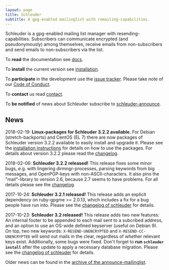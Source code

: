 ```yaml
---
layout: page
title: Schleuder
subtitle: A gpg-enabled mailinglist with remailing-capabilities.
---
```


Schleuder is a gpg-enabled mailing list manager with resending-capabilities. Subscribers can communicate encrypted (and pseudonymously) among themselves, receive emails from non-subscribers and send emails to non-subscribers via the list.

To **read** the documentation see [docs](docs/).

To **install** the current version see [installation](docs/#installation).

To **participate** in the development use the [issue tracker](https://0xacab.org/schleuder/schleuder/issues). Please take note of our [Code of Conduct](https://0xacab.org/schleuder/schleuder/blob/master/CODE_OF_CONDUCT.md).

To **contact** us read [contact](contact.html).

To **be notified** of news about Schleuder subscribe to [schleuder-announce](https://lists.nadir.org/mailman/listinfo/schleuder-announce).

## News

2018-02-19: **Linux-packages for Schleuder 3.2.2 available.** For Debian (stretch-backports) and CentOS (EL 7) there are now packages of Schleuder version 3.2.2 available to easily install and upgrade it. Please see the [installation instructions](https://schleuder.nadir.org/docs/#installation) for details on how to use the packages. For details about version 3.2.2 please read the [changelog](https://0xacab.org/schleuder/schleuder/blob/master/CHANGELOG.md#322-2018-02-06).

2018-02-06: **Schleuder 3.2.2 released!** This release fixes some minor bugs, e.g. with lingering dirmngr-processes, parsing keywords from big messages, and OpenPGP-keys with non-ASCII-characters. It also pins the "mail"-library to version 2.6, because 2.7 seems to have problems. For all details please see the [changelog](https://0xacab.org/schleuder/schleuder/blob/master/CHANGELOG.md#322-2018-02-06).

2017-10-24: **Schleuder 3.2.1 released!** This release adds an explicit dependency on ruby-gpgme >= 2.0.13, which includes a fix for a bug people have run into. Please see the [changelog of schleuder](https://0xacab.org/schleuder/schleuder/blob/master/CHANGELOG.md#321-2017-10-24) for details.

2017-10-23: **Schleuder 3.2 released!** This release adds two new features: An internal footer to be appended to each mail sent to a subcribed address, and an option to use an OS-wide defined keyserver (useful on Debian 9). On top, two new keywords: `X-RESEND-UNENCRYPTED` and `X-RESEND-CC-UNENCRYPTED` will send out mails in the clear, regardless of whether relevant keys exist. Additionally, some bugs were fixed. Don't forget to **run `schleuder install`** after the update to apply a necessary database migration. Please see the [changelog of schleuder](https://0xacab.org/schleuder/schleuder/blob/master/CHANGELOG.md#320-2017-10-23) for details.


Older news can be found in the [archive of the announce-mailinglist](https://lists.nadir.org/pipermail/schleuder-announce/).
